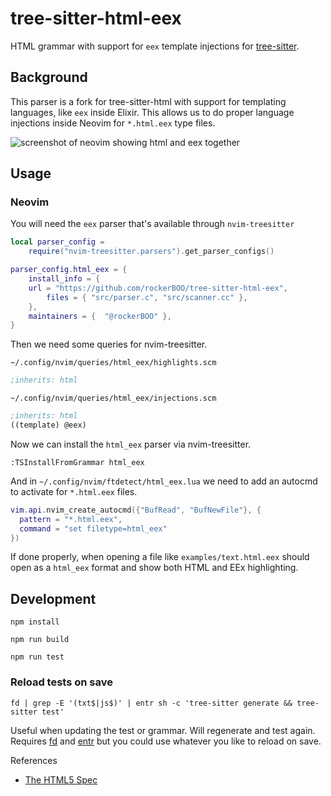 # tree-sitter-html-eex

HTML grammar with support for `eex` template injections for [tree-sitter][].

## Background

This parser is a fork for tree-sitter-html with support for templating languages, like `eex` inside Elixir. This allows us to do proper language injections inside Neovim for `*.html.eex` type files.

![screenshot of neovim showing html and eex together](https://user-images.githubusercontent.com/15027/182512287-a50d918e-b8f5-4a4d-84d2-afbfaa5befc8.png)

## Usage

### Neovim

You will need the `eex` parser that's available through `nvim-treesitter`

```lua
local parser_config =
	require("nvim-treesitter.parsers").get_parser_configs()

parser_config.html_eex = {
	install_info = {
    url = "https://github.com/rockerBOO/tree-sitter-html-eex",
		files = { "src/parser.c", "src/scanner.cc" },
	},
	maintainers = {  "@rockerBOO" },
}
```

Then we need some queries for nvim-treesitter.

`~/.config/nvim/queries/html_eex/highlights.scm`

```scheme
;inherits: html
```

`~/.config/nvim/queries/html_eex/injections.scm`

```scheme
;inherits: html
((template) @eex)
```

Now we can install the `html_eex` parser via nvim-treesitter.

```vim
:TSInstallFromGrammar html_eex
```

And in `~/.config/nvim/ftdetect/html_eex.lua` we need to add an autocmd to activate for `*.html.eex` files.

```lua
vim.api.nvim_create_autocmd({"BufRead", "BufNewFile"}, {
  pattern = "*.html.eex",
  command = "set filetype=html_eex"
})
```

If done properly, when opening a file like `examples/text.html.eex` should open as a `html_eex` format and show both HTML and EEx highlighting.

## Development

`npm install`

`npm run build`

`npm run test`

### Reload tests on save

`fd | grep -E '(txt$|js$)' | entr sh -c 'tree-sitter generate && tree-sitter test'`

Useful when updating the test or grammar. Will regenerate and test again. Requires [fd](https://github.com/sharkdp/fd) and [entr](https://github.com/eradman/entr) but you could use whatever you like to reload on save.

[tree-sitter]: https://github.com/tree-sitter/tree-sitter

References

- [The HTML5 Spec](https://www.w3.org/TR/html5/syntax.html)
